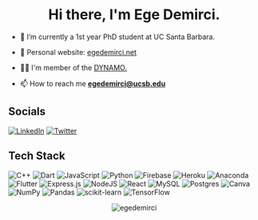 <h1 align="center">Hi there, I'm Ege Demirci.</h1>

- 🔭 I’m currently a 1st year PhD student at UC Santa Barbara.

- 🌱 Personal website: [egedemirci.net](http://egedemirci.net/)

- 👨‍💻 I'm member of the [DYNAMO.](http://dynamo.cs.ucsb.edu/)


- 📫 How to reach me **egedemirci@ucsb.edu**



## Socials
[![LinkedIn](https://img.shields.io/badge/LinkedIn-%230077B5.svg?logo=linkedin&logoColor=white)](https://linkedin.com/in/egedemirci) [![Twitter](https://img.shields.io/badge/Twitter-%231DA1F2.svg?logo=Twitter&logoColor=white)](https://twitter.com/egedemirci_) 

## Tech Stack
![C++](https://img.shields.io/badge/c++-%2300599C.svg?style=flat&logo=c%2B%2B&logoColor=white) ![Dart](https://img.shields.io/badge/dart-%230175C2.svg?style=flat&logo=dart&logoColor=white) ![JavaScript](https://img.shields.io/badge/javascript-%23323330.svg?style=flat&logo=javascript&logoColor=%23F7DF1E) ![Python](https://img.shields.io/badge/python-3670A0?style=flat&logo=python&logoColor=ffdd54) ![Firebase](https://img.shields.io/badge/firebase-%23039BE5.svg?style=flat&logo=firebase) ![Heroku](https://img.shields.io/badge/heroku-%23430098.svg?style=flat&logo=heroku&logoColor=white) ![Anaconda](https://img.shields.io/badge/Anaconda-%2344A833.svg?style=flat&logo=anaconda&logoColor=white) ![Flutter](https://img.shields.io/badge/Flutter-%2302569B.svg?style=flat&logo=Flutter&logoColor=white) ![Express.js](https://img.shields.io/badge/express.js-%23404d59.svg?style=flat&logo=express&logoColor=%2361DAFB) ![NodeJS](https://img.shields.io/badge/node.js-6DA55F?style=flat&logo=node.js&logoColor=white) ![React](https://img.shields.io/badge/react-%2320232a.svg?style=flat&logo=react&logoColor=%2361DAFB) ![MySQL](https://img.shields.io/badge/mysql-%2300f.svg?style=flat&logo=mysql&logoColor=white) ![Postgres](https://img.shields.io/badge/postgres-%23316192.svg?style=flat&logo=postgresql&logoColor=white) ![Canva](https://img.shields.io/badge/Canva-%2300C4CC.svg?style=flat&logo=Canva&logoColor=white) ![NumPy](https://img.shields.io/badge/numpy-%23013243.svg?style=flat&logo=numpy&logoColor=white) ![Pandas](https://img.shields.io/badge/pandas-%23150458.svg?style=flat&logo=pandas&logoColor=white) ![scikit-learn](https://img.shields.io/badge/scikit--learn-%23F7931E.svg?style=flat&logo=scikit-learn&logoColor=white) ![TensorFlow](https://img.shields.io/badge/TensorFlow-%23FF6F00.svg?style=flat&logo=TensorFlow&logoColor=white)
 
<p align="center"> <img src="https://komarev.com/ghpvc/?username=egedemirci&label=Profile%20views&color=0e75b6&style=flat" alt="egedemirci" /> </p>


